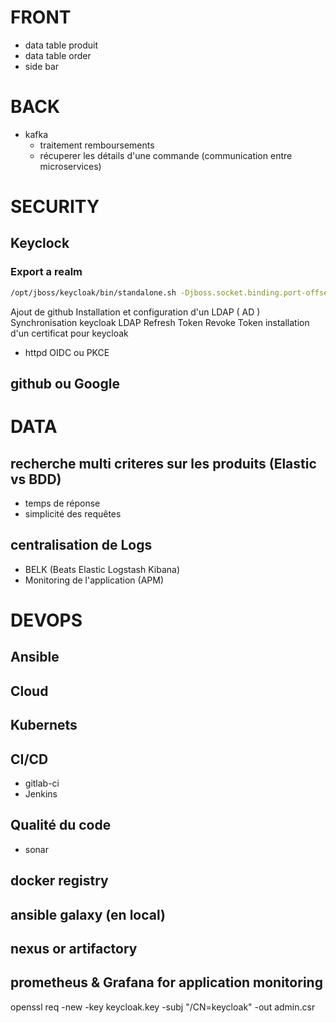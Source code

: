 # FRONT
* data table produit
* data table order
* side bar

# BACK
* kafka
  * traitement remboursements
  * récuperer les détails d'une commande (communication entre microservices)


# SECURITY
## Keyclock
### Export a realm
``` bash
/opt/jboss/keycloak/bin/standalone.sh -Djboss.socket.binding.port-offset=100 -Dkeycloak.migration.action=export -Dkeycloak.migration.provider=singleFile -Dkeycloak.migration.realmName=ecom -Dkeycloak.migration.usersExportStrategy=REALM_FILE -Dkeycloak.migration.file=/tmp/ecom.json
```

Ajout de github
Installation et configuration d'un LDAP ( AD )
Synchronisation keycloak LDAP
Refresh Token
Revoke Token
installation d'un certificat pour keycloak


  * httpd OIDC ou PKCE
## github ou Google


# DATA
## recherche multi criteres sur les produits (Elastic vs BDD)
  * temps de réponse 
  * simplicité des requêtes
## centralisation de Logs
  * BELK (Beats Elastic Logstash Kibana)
  * Monitoring de l'application (APM)


# DEVOPS
## Ansible
## Cloud
## Kubernets
## CI/CD
  * gitlab-ci
  * Jenkins
## Qualité du code
  * sonar
## docker registry 
## ansible galaxy (en local)
## nexus or artifactory
## prometheus & Grafana for application monitoring



openssl req -new -key keycloak.key -subj "/CN=keycloak" -out admin.csr


